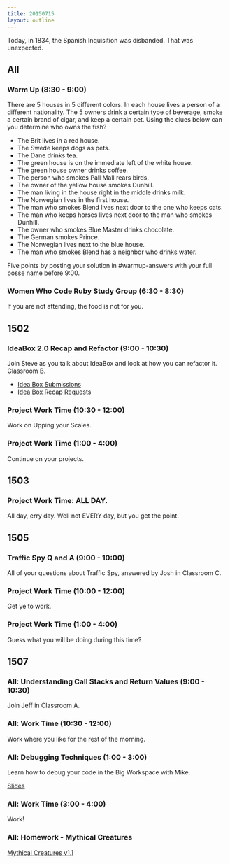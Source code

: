 ```yaml
---
title: 20150715
layout: outline
---
```


Today, in 1834, the Spanish Inquisition was disbanded. That was unexpected.

## All

### Warm Up (8:30 - 9:00)

There are 5 houses in 5 different colors. In each house lives a person of a different nationality. The 5 owners drink a certain type of beverage, smoke a certain brand of cigar, and keep a certain pet. Using the clues below can you determine who owns the fish?

* The Brit lives in a red house.
* The Swede keeps dogs as pets.
* The Dane drinks tea.
* The green house is on the immediate left of the white house.
* The green house owner drinks coffee.
* The person who smokes Pall Mall rears birds.
* The owner of the yellow house smokes Dunhill.
* The man living in the house right in the middle drinks milk.
* The Norwegian lives in the first house.
* The man who smokes Blend lives next door to the one who keeps cats.
* The man who keeps horses lives next door to the man who smokes Dunhill.
* The owner who smokes Blue Master drinks chocolate.
* The German smokes Prince.
* The Norwegian lives next to the blue house.
* The man who smokes Blend has a neighbor who drinks water.

Five points by posting your solution in #warmup-answers with your full posse name before 9:00.

### Women Who Code Ruby Study Group (6:30 - 8:30)

If you are not attending, the food is not for you.

## 1502

### IdeaBox 2.0 Recap and Refactor (9:00 - 10:30)

Join Steve as you talk about IdeaBox and look at how you can refactor it. Classroom B.

* [Idea Box Submissions](https://etherpad.mozilla.org/ideabox-submissions)
* [Idea Box Recap Requests](https://etherpad.mozilla.org/ideabox-recap)

### Project Work Time (10:30 - 12:00)

Work on Upping your Scales.

### Project Work Time (1:00 - 4:00)

Continue on your projects.


## 1503

### Project Work Time: ALL DAY.

All day, erry day. Well not EVERY day, but you get the point.


## 1505

### Traffic Spy Q and A (9:00 - 10:00)

All of your questions about Traffic Spy, answered by Josh in Classroom C.

### Project Work Time (10:00 - 12:00)

Get ye to work.

### Project Work Time (1:00 - 4:00)

Guess what you will be doing during this time?


## 1507

### All: Understanding Call Stacks and Return Values (9:00 - 10:30)

Join Jeff in Classroom A.

### All: Work Time (10:30 - 12:00)

Work where you like for the rest of the morning.

### All: Debugging Techniques (1:00 - 3:00)

Learn how to debug your code in the Big Workspace with Mike.

[Slides](https://www.dropbox.com/sh/htzj11lf6nlynmh/AAAo-8ysv-maOfuhg-HsdJcJa/R1%20Object%20Oriented%20Programming%20in%20Ruby/debugging_techniques.key?dl=0)

### All: Work Time (3:00 - 4:00)

Work!

### All: Homework - Mythical Creatures

[Mythical Creatures v1.1](https://github.com/turingschool/ruby-exercises/tree/master/mythical-creatures)
